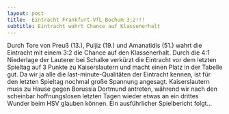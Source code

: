 ```yaml
---
layout: post
title:  Eintracht Frankfurt-VfL Bochum 3:2!!!
subtitle: Eintracht wahrt Chance auf Klassenerhalt
---
```


Durch Tore von Preuß (13.), Puljiz (19.) und Amanatidis (51.) wahrt die Eintracht mit einem 3:2 die Chance auf den Klassenerhalt. Durch die 4:1 Niederlage der Lauterer bei Schalke verkürzt die Eintracht vor dem letzten Spieltag auf 3 Punkte zu Kaiserslautern und macht einen Platz in der Tabelle gut. Da wir ja alle die last-minute-Qualitäten der Eintracht kennen, ist für den letzten Spieltag nochmal große Spannung angesagt. Kaiserslautern muss zu Hause gegen Borussia Dortmund antreten, während wir nach den scheinbar hoffnungslosen letzten Tagen wieder etwas an ein drittes Wunder beim HSV glauben können. Ein ausführlicher Spielbericht folgt...


